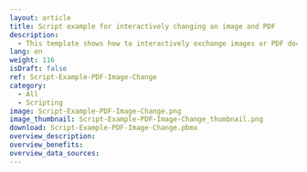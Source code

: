 ```yaml
---
layout: article
title: Script example for interactively changing an image and PDF 
description: 
  - This template shows how to interactively exchange images or PDF documents from a resource using a script.
lang: en
weight: 116
isDraft: false
ref: Script-Example-PDF-Image-Change
category:
  - All
  - Scripting
image: Script-Example-PDF-Image-Change.png
image_thumbnail: Script-Example-PDF-Image-Change_thumbnail.png
download: Script-Example-PDF-Image-Change.pbmx
overview_description:
overview_benefits:
overview_data_sources:
---
```

